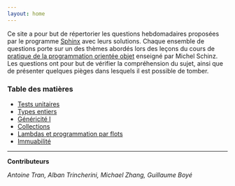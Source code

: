 ```yaml
---
layout: home
---
```

Ce site a pour but de répertorier les questions hebdomadaires proposées par le programme [Sphinx](https://github.com/Tran-Antoine/sphinx) avec leurs solutions. Chaque ensemble de questions porte sur un des thèmes abordés lors des leçons du cours de [pratique de la programmation orientée objet](https://edu.epfl.ch/coursebook/fr/pratique-de-la-programmation-orientee-objet-CS-108) enseigné par Michel Schinz. Les questions ont pour but de vérifier la compréhension du sujet, ainsi que de présenter quelques pièges dans lesquels il est possible de tomber.

### Table des matières 

* [Tests unitaires](/pages/week1/toc.md)
* [Types entiers](/pages/week2/toc.md)
* [Généricité I](/pages/week4/toc.md)
* [Collections](/pages/week5/toc.md)
* [Lambdas et programmation par flots](/pages/week9/toc.md)
* [Immuabilité](/pages/week3/toc.md)

***

**Contributeurs**

*Antoine Tran, Alban Trincherini, Michael Zhang, Guillaume Boyé*
